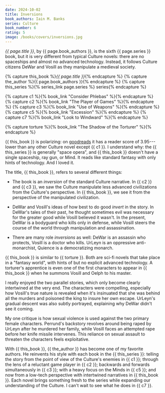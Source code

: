 ```yaml
---
date: 2024-10-02
title: Inversions
book_authors: Iain M. Banks
series: Culture
book_number: 6
rating: 5
image: /books/covers/inversions.jpg
---
```


<cite class="book-title">{{ page.title }}</cite>, by <span
class="author-name">{{ page.book_authors }}</span>, is the sixth <span
class="book-series">{{ page.series }}</span> book, but it is very different
from typical Culture novels: there are no spaceships and almost no advanced
technology. Instead, it follows Culture citizens DeWar and Vosill as they
manipulate a medieval society.

{% capture this_book %}<cite class="book-title">{{ page.title }}</cite>{% endcapture %}
{% capture the_author %}<span class="author-name">{{ page.book_authors }}</span>{% endcapture %}
{% capture this_series %}{% series_link page.series %} series{% endcapture %}

{% capture c1 %}{% book_link "Consider Phlebas" %}{% endcapture %}
{% capture c2 %}{% book_link "The Player of Games" %}{% endcapture %}
{% capture c3 %}{% book_link "Use of Weapons" %}{% endcapture %}
{% capture c5 %}{% book_link "Excession" %}{% endcapture %}
{% capture c7 %}{% book_link "Look to Windward" %}{% endcapture %}

{% capture torture %}{% book_link "The Shadow of the Torturer" %}{% endcapture %}

{{ this_book }} is polarizing: on [goodreads][gr] it has a reader score of
3.95---lower than any other Culture novel except {{ c1 }}. I understand why:
the {{ this_series }} is generally "space opera", and {{ this_book }} doesn't
have a single spaceship, ray gun, or Mind. It reads like standard fantasy with
only hints of technology. And I loved it.

[gr]: https://www.goodreads.com/book/show/12017.Inversions

The title, {{ this_book }}, refers to several different things:

- The book is an _inversion_ of the standard Culture narrative. In {{ c2 }}
  and {{ c3 }}, we saw the Culture manipulate less advanced civilizations from
  the Culture's perspective. In {{ this_book }}, we see it from the
  perspective of the manipulated civilization.

- DeWar and Vosill's ideas of how best to do good _invert_ in the story. In
  DeWar's tales of their past, he thought sometimes evil was necessary for the
  greater good while Vosill believed it wasn't. In the present, DeWar is a
  bodyguard who kills only in defense, while Vosill steers the course of the
  world through manipulation and assassination.

- There are many role _inversions_ as well:  DeWar is an assassin who
  protects, Vosill is a doctor who kills. UrLeyn is an oppressive
  anti-monarchist, Quience is a democratizing monarch.

{{ this_book }} is similar to {{ torture }}. Both are sci-fi novels that take
place in a "fantasy world", with hints of but no explicit advanced technology.
A torturer's apprentice is even one of the first characters to appear in {{
this_book }} when he summons Vosill and Oelph to his master.

I really enjoyed the two parallel stories, which only become clearly
intertwined at the very end. The characters were compelling, especially how
Vosill's true nature is revealed when it's insinuated that she was behind all
the murders and poisoned the king to insure her own escape. UrLeyn's gradual
descent was also subtly portrayed, explaining why DeWar didn't see it coming.

My one critique is how sexual violence is used against the two primary female
characters. Perrund's backstory revolves around being raped by UrLeyn after he
murdered her family, while Vosill faces an attempted rape before her knife
missile intervenes. This reliance on sexual assault to threaten the characters
feels exploitative.

With {{ this_book }}, {{ the_author }} has become one of my favorite authors.
He reinvents his style with each book in the {{ this_series }}: telling the
story from the point of view of the Culture's enemies in {{ c1 }}; through the
lens of a reluctant game player in {{ c2 }}; backwards and forwards
simultaneously in {{ c3 }}; with a heavy focus on the Minds in {{ c5 }}; and
now from a low-tech perspective with intertwined narratives in {{ this_book
}}. Each novel brings something fresh to the series while expanding our
understanding of the Culture. I can't wait to see what he does in {{ c7 }}.
